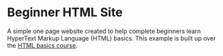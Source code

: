 # Beginner HTML Site

A simple one page website created to help complete beginners learn HyperText Markup Language (HTML) basics. This example is built up over the [HTML basics course](https://developer.mozilla.org/en-US/Learn/Getting_started_with_the_web/HTML_basics).
